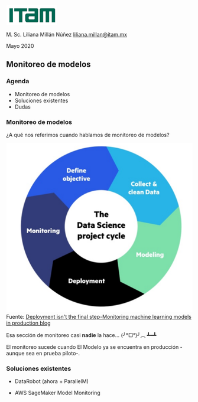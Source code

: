 ![](./docs/images/itam_logo.png)

M. Sc. Liliana Millán Núñez liliana.millan@itam.mx

Mayo 2020

## Monitoreo de modelos

### Agenda
+ Monitoreo de modelos
+ Soluciones existentes
+ Dudas

### Monitoreo de modelos

¿A qué nos referimos cuando hablamos de monitoreo de modelos?

![](./docs/images/ml_process.png)
<br>
Fuente: [Deployment isn't the final step-Monitoring machine learning models in production blog](https://www.imperva.com/blog/deployment-isnt-the-final-step-monitoring-machine-learning-models-in-production/)

Esa sección de monitoreo casi **nadie** la hace... (╯°□°)╯︵ ┻━┻

El monitoreo sucede cuando El Modelo ya se encuentra en producción -aunque sea en prueba piloto-.

### Soluciones existentes

+ DataRobot (ahora \+ ParallelM)

+ AWS SageMaker Model Monitoring
